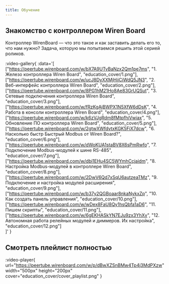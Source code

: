 ```yaml
---
title: Обучение
---
```


## Знакомство с контроллером Wiren Board
Контроллер WirenBoard — что это такое и как заставить делать его то, что нам нужно? Задача, которую мы попытаемся решить этой серией роликов.


:video-gallery{
    :data='[
        ["https://peertube.wirenboard.com/w/bX7A9UTvBaNzx2Qm1pe7ms", "1. Железо контроллера Wiren Board", "education_cover/1.png"],
        ["https://peertube.wirenboard.com/w/ucJ8DyXXMjHiiCiWdQ5JN3", "2. Веб-интерфейс контроллера Wiren Board", "education_cover/2.png"],
        ["https://peertube.wirenboard.com/w/8PG1hM21Ho8Ae83GrUQSut", "3. Сетевые подключения контроллера Wiren Board", "education_cover/3.png"],
        ["https://peertube.wirenboard.com/w/fRzKgAjBWPX1N5XfW6dDsK", "4. Работа в консоли контроллера Wiren Board", "education_cover/4.png"],
        ["https://peertube.wirenboard.com/w/k6zVJgRdm8fMtpfhiVwiax", "5. Обновление ПО контроллера Wiren Board", "education_cover/5.png"],
        ["https://peertube.wirenboard.com/w/2gtwXWfdvtxKGK5FiX7dcw", "6. Насколько быстр Быстрый Modbus от Wiren Board?", "education_cover/6.png"],
        ["https://peertube.wirenboard.com/w/dWoKUA1staBV8X6sPmRwfo", "7. Подключение Modbus-модулей к шине RS-485", "education_cover/7.png"],
        ["https://peertube.wirenboard.com/w/dbi1EHu4SC5WYmhCcjaidm", "8. Настройка Modbus-модулей в контроллере Wiren Board", "education_cover/8.png"],
        ["https://peertube.wirenboard.com/w/2DwV6Qd7xSqU6autzeaTMz", "9. Подключение и настройка модулей расширения", "education_cover/9.png"],
        ["https://peertube.wirenboard.com/w/b37y2QGBoaar8nkaNykxZp", "10. Как создать панель управления", "education_cover/10.png"],
        ["https://peertube.wirenboard.com/w/wDex8FaU8Qy1hsQbfa1aD6", "11. Пишем скрипты", "education_cover/11.png"],
        ["https://peertube.wirenboard.com/w/6gEKHASkYN7EJu9zx3YhXv", "12. Автономная работа релейных модулей и диммеров. Их настройка", "education_cover/12.png"]                                   
    ]'
}

## Смотреть плейлист полностью
:video-player{
    url="https://peertube.wirenboard.com/w/p/dBwXZSnBMw4Tp4j3MdPXzw"
    width="500px"
    height="200px"
    cover="education_cover/cover_playlist.png"
}
